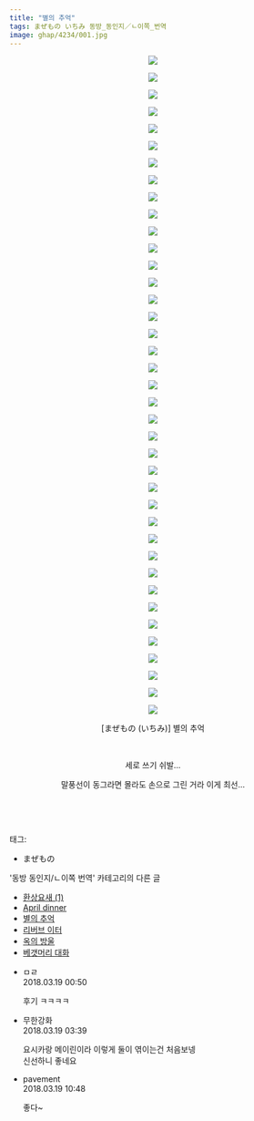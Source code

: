 ```yaml
---
title: "별의 추억"
tags: まぜもの いちみ 동방_동인지／ㄴ이쪽_번역
image: ghap/4234/001.jpg
---
```

<div class="article">
<p style="text-align: center; clear: none; float: none;"><img src="{{ site.nasurl }}/ghap/4234/001.jpg"/></p>
<p style="text-align: center; clear: none; float: none;"><img src="{{ site.nasurl }}/ghap/4234/002.jpg"/></p>
<p style="text-align: center; clear: none; float: none;"><img src="{{ site.nasurl }}/ghap/4234/003.jpg"/></p>
<p style="text-align: center; clear: none; float: none;"><img src="{{ site.nasurl }}/ghap/4234/004.jpg"/></p>
<p style="text-align: center; clear: none; float: none;"><img src="{{ site.nasurl }}/ghap/4234/005.jpg"/></p>
<p style="text-align: center; clear: none; float: none;"><img src="{{ site.nasurl }}/ghap/4234/006.jpg"/></p>
<p style="text-align: center; clear: none; float: none;"><img src="{{ site.nasurl }}/ghap/4234/007.jpg"/></p>
<p style="text-align: center; clear: none; float: none;"><img src="{{ site.nasurl }}/ghap/4234/008.jpg"/></p>
<p style="text-align: center; clear: none; float: none;"><img src="{{ site.nasurl }}/ghap/4234/009.jpg"/></p>
<p style="text-align: center; clear: none; float: none;"><img src="{{ site.nasurl }}/ghap/4234/010.jpg"/></p>
<p style="text-align: center; clear: none; float: none;"><img src="{{ site.nasurl }}/ghap/4234/011.jpg"/></p>
<p style="text-align: center; clear: none; float: none;"><img src="{{ site.nasurl }}/ghap/4234/012.jpg"/></p>
<p style="text-align: center; clear: none; float: none;"><img src="{{ site.nasurl }}/ghap/4234/013.jpg"/></p>
<p style="text-align: center; clear: none; float: none;"><img src="{{ site.nasurl }}/ghap/4234/014.jpg"/></p>
<p style="text-align: center; clear: none; float: none;"><img src="{{ site.nasurl }}/ghap/4234/015.jpg"/></p>
<p style="text-align: center; clear: none; float: none;"><img src="{{ site.nasurl }}/ghap/4234/016.jpg"/></p>
<p style="text-align: center; clear: none; float: none;"><img src="{{ site.nasurl }}/ghap/4234/017.jpg"/></p>
<p style="text-align: center; clear: none; float: none;"><img src="{{ site.nasurl }}/ghap/4234/018.jpg"/></p>
<p style="text-align: center; clear: none; float: none;"><img src="{{ site.nasurl }}/ghap/4234/019.jpg"/></p>
<p style="text-align: center; clear: none; float: none;"><img src="{{ site.nasurl }}/ghap/4234/020.jpg"/></p>
<p style="text-align: center; clear: none; float: none;"><img src="{{ site.nasurl }}/ghap/4234/021.jpg"/></p>
<p style="text-align: center; clear: none; float: none;"><img src="{{ site.nasurl }}/ghap/4234/022.jpg"/></p>
<p style="text-align: center; clear: none; float: none;"><img src="{{ site.nasurl }}/ghap/4234/023.jpg"/></p>
<p style="text-align: center; clear: none; float: none;"><img src="{{ site.nasurl }}/ghap/4234/024.jpg"/></p>
<p style="text-align: center; clear: none; float: none;"><img src="{{ site.nasurl }}/ghap/4234/025.jpg"/></p>
<p style="text-align: center; clear: none; float: none;"><img src="{{ site.nasurl }}/ghap/4234/026.jpg"/></p>
<p style="text-align: center; clear: none; float: none;"><img src="{{ site.nasurl }}/ghap/4234/027.jpg"/></p>
<p style="text-align: center; clear: none; float: none;"><img src="{{ site.nasurl }}/ghap/4234/028.jpg"/></p>
<p style="text-align: center; clear: none; float: none;"><img src="{{ site.nasurl }}/ghap/4234/029.jpg"/></p>
<p style="text-align: center; clear: none; float: none;"><img src="{{ site.nasurl }}/ghap/4234/030.jpg"/></p>
<p style="text-align: center; clear: none; float: none;"><img src="{{ site.nasurl }}/ghap/4234/031.jpg"/></p>
<p style="text-align: center; clear: none; float: none;"><img src="{{ site.nasurl }}/ghap/4234/032.jpg"/></p>
<p style="text-align: center; clear: none; float: none;"><img src="{{ site.nasurl }}/ghap/4234/033.jpg"/></p>
<p style="text-align: center; clear: none; float: none;"><img src="{{ site.nasurl }}/ghap/4234/034.jpg"/></p>
<p style="text-align: center; clear: none; float: none;"><img src="{{ site.nasurl }}/ghap/4234/035.jpg"/></p>
<p style="text-align: center; clear: none; float: none;"><img src="{{ site.nasurl }}/ghap/4234/036.jpg"/></p>
<p style="text-align: center; clear: none; float: none;"><img src="{{ site.nasurl }}/ghap/4234/037.jpg"/></p>
<p style="text-align: center; clear: none; float: none;"><img src="{{ site.nasurl }}/ghap/4234/038.jpg"/></p>
<p style="text-align: center; clear: none; float: none;"><img src="{{ site.nasurl }}/ghap/4234/039.jpg"/></p>
<p style="text-align: center; clear: none; float: none;">[まぜもの (いちみ)] 별의 추억</p>
<p style="text-align: center; clear: none; float: none;"><br/></p>
<p style="text-align: center; clear: none; float: none;">세로 쓰기 쉬발...</p>
<p style="text-align: center; clear: none; float: none;">말풍선이 동그라면 몰라도 손으로 그린 거라 이게 최선...</p>
<p style="text-align: center; clear: none; float: none;"><br/></p>
<p><br/></p>
</div><div class="tagTrail">
<p>태그: </p>
<ul>
<li>まぜもの</li>
</ul>
</div><div class="another">
<p>'동방 동인지/ㄴ이쪽 번역' 카테고리의 다른 글</p>
<ul>
<li><a href="/2018-04-02-ghap_4266">환상요새 (1)</a></li>
<li><a href="/2018-03-23-ghap_4235">April dinner</a></li>
<li><a href="/2018-03-18-ghap_4234">별의 추억</a></li>
<li><a href="/2018-03-16-ghap_4229">리버브 이터</a></li>
<li><a href="/2018-03-10-ghap_4225">옥의 방울</a></li>
<li><a href="/2018-03-08-ghap_4219">베갯머리 대화</a></li>
</ul>
</div><div class="cb_module cb_fluid">
<div class="cb_wrt cb_profile">
<div class="comment">
<ul>
<li class="cb_thumb_off" id="comment15221494">
<div class="cb_comment_area">
<div class="cb_info_area">
<div class="cb_section">
<span class="cb_nick_name">ㅁㄹ</span>
</div>
<div class="cb_section">
<span class="cb_date">2018.03.19 00:50 </span>
</div>
</div>
<div class="cb_dsc_comment">
<p class="cb_dsc">
											후기 ㅋㅋㅋㅋ
										</p>
</div>
</div></li>
<li class="cb_thumb_off" id="comment15221566">
<div class="cb_comment_area">
<div class="cb_info_area">
<div class="cb_section">
<span class="cb_nick_name">무한강화</span>
</div>
<div class="cb_section">
<span class="cb_date">2018.03.19 03:39 </span>
</div>
</div>
<div class="cb_dsc_comment">
<p class="cb_dsc">
											요시카랑 메이린이라 이렇게 둘이 엮이는건 처음보넹<br/>
신선하니 좋네요
										</p>
</div>
</div></li>
<li class="cb_thumb_off" id="comment15221704">
<div class="cb_comment_area">
<div class="cb_info_area">
<div class="cb_section">
<span class="cb_nick_name">pavement</span>
</div>
<div class="cb_section">
<span class="cb_date">2018.03.19 10:48 </span>
</div>
</div>
<div class="cb_dsc_comment">
<p class="cb_dsc">
											좋다~
										</p>
</div>
</div></li>
</ul>
</div>
</div><!-- commentList close -->
</div>